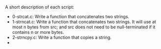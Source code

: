 A short description of each script:
+ 0-strcat.c: Write a function that concatenates two strings.
+ 1-strncat.c: Write a function that concatenates two strings. It will use at most n bytes from src; and src does not need to be null-terminated if it contains n or more bytes.
+ 2-strncpy.c: Write a function that copies a string.
+
